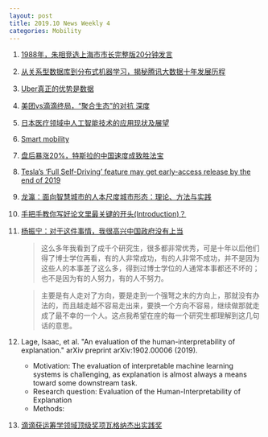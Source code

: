 ```yaml
---
layout: post
title: 2019.10 News Weekly 4
categories: Mobility
---
```


1. [1988年，朱相竞选上海市市长完整版20分钟发言](https://www.weibo.com/mygroups?gid=4106509946396913&wvr=6&leftnav=1)

2. [从关系型数据库到分布式机器学习，揭秘腾讯大数据十年发展历程](https://www.jiqizhixin.com/articles/2019-10-18-13)

3. [Uber真正的优势是数据](https://36kr.com/p/5258071)

4. [美团vs滴滴终局，“聚合生态”的对抗 深度](https://www.weibo.com/ttarticle/p/show?id=2309404429839716188163#_0)

5. [日本医疗领域中人工智能技术的应用现状及展望](https://www.jiqizhixin.com/documents/8305891b-4bd3-48d9-b467-1e2e64b87992)

6. [Smart mobility](https://www.researchgate.net/profile/Fatime_Hegyi/publication/336529607_Urban_mobility_in_transformation_demands_on_education_to_close_the_predicted_knowledge_gap/links/5da47bf892851c6b4bd40ee1/Urban-mobility-in-transformation-demands-on-education-to-close-the-predicted-knowledge-gap.pdf#page=26)

7. [盘后暴涨20%，特斯拉的中国速度成致胜法宝](https://36kr.com/p/5259009)

8. [Tesla’s ‘Full Self-Driving’ feature may get early-access release by the end of 2019](https://www.theverge.com/2019/10/23/20929529/tesla-full-self-driving-release-2019-beta)

9. [龙瀛：面向智慧城市的人本尺度城市形态：理论、方法与实践](https://www.jiqizhixin.com/articles/2019-10-24-4)

10. [手把手教你写好论文里最关键的开头(Introduction)？](https://zhuanlan.zhihu.com/p/29155607)

11. [杨振宁：对于这件事情，我很高兴中国政府没有上当](https://www.weibo.com/ttarticle/p/show?id=2309404399521684652380#_0)

    > 这么多年我看到了成千个研究生，很多都非常优秀，可是十年以后他们得了博士学位再看，有的人非常成功，有的人非常不成功，并不是因为这些人的本事差了这么多，得到过博士学位的人通常本事都还不坏的；也不是因为有的人努力，有的人不努力。

    > 主要是有人走对了方向，要是走到一个强弩之末的方向上，那就没有办法的，而且越走越不容易走出来，要换一个方向不容易，继续做那就走成了最不幸的一个人。这点我希望在座的每一个研究生都理解到这几句话的意思。

12. Lage, Isaac, et al. "An evaluation of the human-interpretability of explanation." arXiv preprint arXiv:1902.00006 (2019).

    - Motivation: The evaluation of interpretable machine learning systems is challenging, as explanation is almost always a means toward some downstream task.
    - Research question: Evaluation of the Human-Interpretability of Explanation
    - Methods: 

13. [滴滴获运筹学领域顶级奖项瓦格纳杰出实践奖](https://www.jiqizhixin.com/articles/2019-10-25-2)